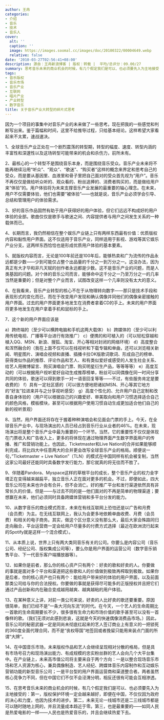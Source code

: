 ```yaml
---
author: 王冉
categories:
- 介绍
- 音乐
- 技术
- 音乐人
cover:
  alt: ''
  caption: ''
  image: https://images.soomal.cc/images/doc/20100322/00004649.webp
  relative: false
date: '2010-03-27T02:56:41+08:00'
description: 源自：王冉新浪博客 | 版权：转载 |  平均/总评分：09.00/27
summary: 思考音乐未来的商业机会的时候，有几个假定我们是可以、也必须要先入为主地接受的：第一，版权保护环境一定会越来越好，即便在中国，不仅仅因为政府的决心和力度，也因为技术的进步。第二，未来无论一线城市还是二三线城市都是可以随时随地上网的，并且流量成本趋近于零。第三，也是最重要的――如同人民是热爱电影的一样――人民也是热爱音乐的…
tags:
- 音乐版权
- 音乐市场
- 音乐产业
- 互联网
- 唱片产业
- 产业转型
- 数字音乐
title: 关于音乐产业大转型的碎片式思考
---
```


因为一个项目的事集中对音乐产业的未来做了一些思考。现在把我的一些感觉和判断写出来。鉴于篇幅和时间，这里不给推导过程，只给基本结论。这样希望大家看起来不太累，速战速决。

1、全球音乐产业正处在一个剧烈震荡的转型期，转型的幅度、速度、转型内涵的丰富性和深邃性以及这场转型可能带来的机会和杀伤力，前所未有。

2、最核心的一个转型不是围绕音乐本身，而是围绕音乐受众。音乐产业未来将不能再继续沿用“听众”、“观众”、“歌迷”、“购买者”这样的概念来界定和思考自己的受众，而是要从基因里、血液里和骨子里把自己面对的受众首先视为“用户”。音乐不再仅仅是做给听众听的、观众看的、粉丝追捧的、消费者购买的，而是做给用户来“体验”的。用户体验将为未来支撑音乐产业发展的最重要的轴心理念。在未来，用户不仅需要体验，他们也需要“被体验”――也就是说，音乐产业必须学会引导、总结和管理用户的体验需求。

3、好的音乐作品固然有助于用户获得好的用户体验，但它们远远不构成好的用户体验的全部。歌曲仅仅是歌手与歌迷之间、内容提供者与用户之间发生关系的一种载体而已。

4、长期而言，我仍然相信在整个娱乐产业链上只有两样东西最有价值：优质版权内容和黏性用户界面。这不仅适用于音乐产业，同样适用于影视、游戏等其它娱乐产业分支。这两样东西恰恰也是形成优质用户体验的基本要素。

5、就版权内容而言，无论是100年前还是100年后，能够热卖和广为流传的作品永远都是少数――少到可能仅占整个出品量的千分之一到万分之一。这没办法，因为真正有大才华和非凡天赋的创作者永远都是少数。这不是音乐产业的问题，而是人类基因的问题。对个体的音乐公司而言，能够命中这千分之一乃至万分之一的几率当然是重要的；但是对整个产业而言，试图改变这样一个几率则没有太大的意义。

6、在我看来，音乐产业转型的核心不在于从物理转向数字――那只是技术手段和表现形式的变化而已，而在于改变用户发现和确认偶像并同他们的偶像亲密接触的用户界面。过去的用户界面更多地发生在消费者拿着CD的手上。未来的用户界面将更多地发生在用户拿着手机和鼠标的手上。

7、这个新的用户界面应该是

a）跨终端的（至少可以横跨电脑和手机这两大载体）
b）跨媒体的（至少可以利用传统电视、广播等平台进行有效推广）
c）便携的和可植入的（可以轻松穿越和植入QQ、MSN、新浪、搜狐、淘宝、开心等相对封闭的网络环境）
d）高度整合和浑然融合的（我在上面不仅可以在线视听和下载专辑和单曲，还可以浏览相关新闻、明星图片、演唱会视频和直播、插播卡拉OK版歌词歌词、形成自己的榜单、获得类似作品的推荐、评论作品和艺人、和有类似爱好或感受的人发生社会关系、给艺人用微博留言、购买演唱会门票、购买明星衍生产品，等等等等）
e）高度互动的（可以根据用户视听爱好自动生成推荐榜单，粉丝可以同偶像在同一时间分享共同的体验，歌迷可以得到歌手一对一语音回复等等――不过，有些服务肯定是要收费的）
f）具有一定社区感的（可以很方便地把诸如MSN、开心等其它地方的“好友”拉进来并与之分享视听感受）
g）高度个性化的、允许用户自己定制和改善自身体验的（用户可以根据自己的兴趣爱好、审美取向和用户习惯选择适合自己的颜色风格，模板模块，甚至可以根据用户使用习惯自动生成更加适合他们自己的新的视听景观）

8、当然，用户界面还将存在于握着种种演唱会和见面会门票的手上。今天，在全球音乐产业中，与现场演出的人员已经占到音乐行业从业者的46%。在未来，现场演出将是整个音乐产业中最为重要的一个环节。当然，它的重要性不仅仅是体现在门票收入和广告收入上，更多的将体现在通过物理界面产生数字界面用户的传播、推广和营销功能上。也因此，Ticketmaster和Live Nation的合并如果能够顺利完成，将比四大中任意两大的合并更会改写全球音乐产业的格局。顺便说一句，”Ticketmaster + Live Nation”（TLN）的模式在中国同样有机会被复制，当然这家公司最好还能同时具备数字发行能力，那它就真的将无往而不胜了。

9、伴随着Pandora、Myspace这样的草根平台的成长，整个音乐产业的权力金字塔正在变得越来越扁平，独立音乐人正在面对更多的机会。不过，即便如此，四大音乐公司在未来也许会有合并，但不会消亡。好的推广平台和发行渠道依然具有非常长久的价值，但是――与过去不同的是―他们面对的不再是简单的物理渠道；要想赢在未来，他们必须同时具备跨媒体营销和多平台分发的能力。

10、从数字音乐的商业模式而言，未来在有线互联网上恐怕还是以广告和月费（会员费）为主。在无线互联网上，我认为会更多地依赖单曲收费、月费（会员费）和相关的电子商务。其实，做这个区分意义没有那么大，最后大家会殊路同归走向融合，平台运营商一定会给用户尽量多的付费方式选择（最近在欧洲流行起来的Spotify就是这样一个混合模式）。

11、从本质上说，世界上只有两大类同音乐有关的公司。你要么是内容公司（音乐公司、经纪公司、版权集成公司等），要么你是用户界面的运营公司（数字音乐销售平台、下一代音乐客户端播放器等）。

12、如果你是前者，那么你的核心资产只有两个：好卖的歌和好卖的人。你要做的事就是面对多个平台和渠道把这些歌和人的价值做到极致再榨取到极致。如果你是后者，你的核心资产也只有两个：能给用户带来好的体验的用户界面，以及前面那类公司给与你的合法授权。你要做的事就是获得尽可能多的正版授权并且把它们通过产品创新和内在融合变成越用越爽、越爽越粘的用户体验。

13、在某种意义上讲，对前一类公司来说，好卖的人比好卖的歌还要重要。原因很简单，我们已经不是“一条大河向东流”的时代。在今天，一个艺人的生命周期比一首歌的生命周期要长不少，很多很有生命力和市场价值的歌手甚至可以没有一首像样的歌。（我们无须对此感到悲哀，这就是今天的快速偶像消费品市场。）因此，音乐公司的秘密武器一定是同尚未彻底红起来的艺人签订商业上有意义的一把锁死的360度全面代理合同，而不是“丧权辱国”地签回或者挽留只能用来装点门面的所谓“大牌”。

14、在中国音乐市场，未来版权作品和艺人会继续呈现相对分散的格局，但是具有市场号召力和现场演出能力、有成规模的忠实粉丝群的艺人会向几个大平台集中。在产业链上，未来高市值公司将主要来自于两个方向：一是以整合现场音乐市场和艺人资源为核心，兼具偶像制造、艺人经纪、跨媒体音乐内容制作和互动娱乐营销功能的新型音乐公司；一是平台型的用户界面运营商和渠道整合者。两者虽然核心竞争力不同，但在中国它们不仅不会泾渭分明，相反还很有可能会互相渗透。

15、在思考音乐未来的商业机会的时候，有几个假定我们是可以、也必须要先入为主地接受的：第一，版权保护环境一定会越来越好，即便在中国，不仅仅因为政府的决心和力度，也因为技术的进步。第二，未来无论一线城市还是二三线城市都是可以随时随地上网的，并且流量成本趋近于零。第三，也是最重要的――如同人民是热爱电影的一样――人民也是热爱音乐的，并且会继续热爱下去。